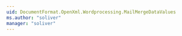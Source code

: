 ```yaml
---
uid: DocumentFormat.OpenXml.Wordprocessing.MailMergeDataValues
ms.author: "soliver"
manager: "soliver"
---
```

